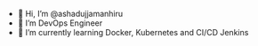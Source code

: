 - 👋 Hi, I’m @ashadujjamanhiru
- 👀 I’m DevOps Engineer
- 🌱 I’m currently learning Docker, Kubernetes and CI/CD Jenkins


<!---
ashadujjamanhiru/ashadujjamanhiru is a ✨ special ✨ repository because its `README.md` (this file) appears on your GitHub profile.
You can click the Preview link to take a look at your changes.
--->
